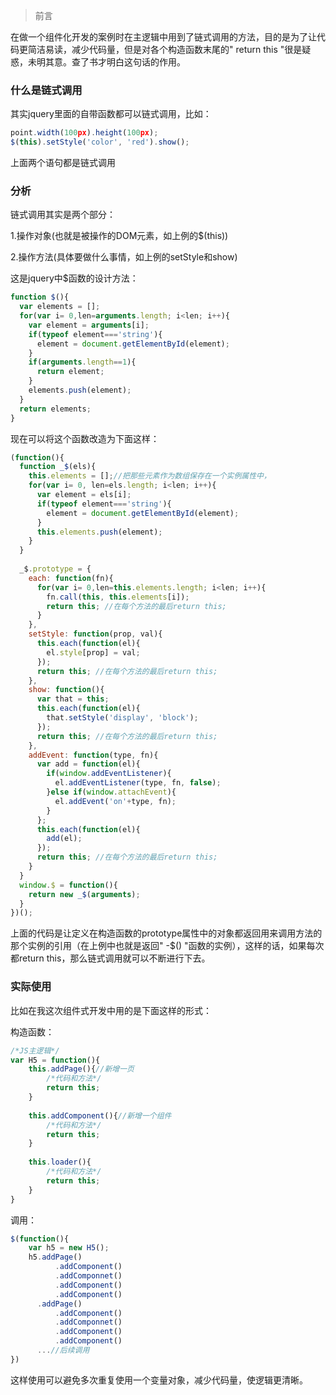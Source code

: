 
> 前言

在做一个组件化开发的案例时在主逻辑中用到了链式调用的方法，目的是为了让代码更简洁易读，减少代码量，但是对各个构造函数末尾的" return this "很是疑惑，未明其意。查了书才明白这句话的作用。
### 什么是链式调用
其实jquery里面的自带函数都可以链式调用，比如：
```js
point.width(100px).height(100px);
$(this).setStyle('color', 'red').show();
```
上面两个语句都是链式调用
### 分析
链式调用其实是两个部分：

1.操作对象(也就是被操作的DOM元素，如上例的$(this))

2.操作方法(具体要做什么事情，如上例的setStyle和show)

这是jquery中$函数的设计方法：
```js
function $(){
  var elements = [];
  for(var i= 0,len=arguments.length; i<len; i++){
    var element = arguments[i];
    if(typeof element==='string'){
      element = document.getElementById(element);
    }
    if(arguments.length==1){
      return element;
    }
    elements.push(element);
  }
  return elements;
}
```
现在可以将这个函数改造为下面这样：
```js
(function(){
  function _$(els){
    this.elements = [];//把那些元素作为数组保存在一个实例属性中，
    for(var i= 0, len=els.length; i<len; i++){
      var element = els[i];
      if(typeof element==='string'){
        element = document.getElementById(element);
      }
      this.elements.push(element);
    }
  }
 
  _$.prototype = {
    each: function(fn){
      for(var i= 0,len=this.elements.length; i<len; i++){
        fn.call(this, this.elements[i]);
        return this; //在每个方法的最后return this;
      }
    },
    setStyle: function(prop, val){
      this.each(function(el){
        el.style[prop] = val;
      });
      return this; //在每个方法的最后return this;
    },
    show: function(){
      var that = this;
      this.each(function(el){
        that.setStyle('display', 'block');
      });
      return this; //在每个方法的最后return this;
    },
    addEvent: function(type, fn){
      var add = function(el){
        if(window.addEventListener){
          el.addEventListener(type, fn, false);
        }else if(window.attachEvent){
          el.addEvent('on'+type, fn);
        }
      };
      this.each(function(el){
        add(el);
      });
      return this; //在每个方法的最后return this;
    }
  }
  window.$ = function(){
    return new _$(arguments);
  }
})();
```
上面的代码是让定义在构造函数的prototype属性中的对象都返回用来调用方法的那个实例的引用（在上例中也就是返回" -$() "函数的实例），这样的话，如果每次都return this，那么链式调用就可以不断进行下去。
### 实际使用
比如在我这次组件式开发中用的是下面这样的形式：

构造函数：
```js
/*JS主逻辑*/
var H5 = function(){
    this.addPage(){//新增一页
        /*代码和方法*/
        return this;
    }
    
    this.addComponent(){//新增一个组件
        /*代码和方法*/
        return this;
    }
 
    this.loader(){
        /*代码和方法*/
        return this;
    }
}
```
调用：
```js
$(function(){
    var h5 = new H5();
    h5.addPage()
          .addComponent()
          .addComponnet()
          .addComponent()
          .addComponent()
      .addPage()
          .addComponent()
          .addComponnet()
          .addComponent()
          .addComponent()
      ...//后续调用
})
```
这样使用可以避免多次重复使用一个变量对象，减少代码量，使逻辑更清晰。